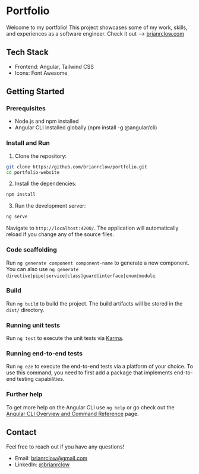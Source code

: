# Portfolio

Welcome to my portfolio! This project showcases some of my work, skills, and experiences as a software engineer.
Check it out --> [brianrclow.com](https://www.brianrclow.com)

## Tech Stack

* Frontend: Angular, Tailwind CSS
* Icons: Font Awesome

## Getting Started

### Prerequisites
* Node.js and npm installed
* Angular CLI installed globally (npm install -g @angular/cli)

### Install and Run

1. Clone the repository:
```sh
git clone https://github.com/brianrclow/portfolio.git
cd portfolio-website
```

2. Install the dependencies:
```sh
npm install
```

3. Run the development server:
```sh
ng serve
```
Navigate to `http://localhost:4200/`. The application will automatically reload if you change any of the source files.

### Code scaffolding

Run `ng generate component component-name` to generate a new component. You can also use `ng generate directive|pipe|service|class|guard|interface|enum|module`.

### Build

Run `ng build` to build the project. The build artifacts will be stored in the `dist/` directory.

### Running unit tests

Run `ng test` to execute the unit tests via [Karma](https://karma-runner.github.io).

### Running end-to-end tests

Run `ng e2e` to execute the end-to-end tests via a platform of your choice. To use this command, you need to first add a package that implements end-to-end testing capabilities.

### Further help

To get more help on the Angular CLI use `ng help` or go check out the [Angular CLI Overview and Command Reference](https://angular.dev/tools/cli) page.


## Contact

Feel free to reach out if you have any questions!

* Email: brianrclow@gmail.com
* LinkedIn: [@brianrclow](https://www.linkedin.com/in/brianrclow/)